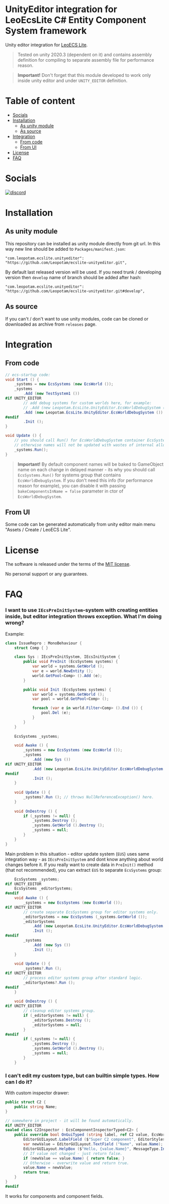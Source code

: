 # UnityEditor integration for LeoEcsLite C# Entity Component System framework
Unity editor integration for [LeoECS Lite](https://github.com/Leopotam/ecslite).

> Tested on unity 2020.3 (dependent on it) and contains assembly definition for compiling to separate assembly file for performance reason.

> **Important!** Don't forget that this module developed to work only inside unity editor and under `UNITY_EDITOR` definition.

# Table of content
* [Socials](#socials)
* [Installation](#installation)
    * [As unity module](#as-unity-module)
    * [As source](#as-source)
* [Integration](#integration)
    * [From code](#from-code)
    * [From UI](#from-ui)
* [License](#license)
* [FAQ](#faq)

# Socials
[![discord](https://img.shields.io/discord/404358247621853185.svg?label=enter%20to%20discord%20server&style=for-the-badge&logo=discord)](https://discord.gg/5GZVde6)

# Installation

## As unity module
This repository can be installed as unity module directly from git url. In this way new line should be added to `Packages/manifest.json`:
```
"com.leopotam.ecslite.unityeditor": "https://github.com/Leopotam/ecslite-unityeditor.git",
```
By default last released version will be used. If you need trunk / developing version then `develop` name of branch should be added after hash:
```
"com.leopotam.ecslite.unityeditor": "https://github.com/Leopotam/ecslite-unityeditor.git#develop",
```

## As source
If you can't / don't want to use unity modules, code can be cloned or downloaded as archive from `releases` page.

# Integration

## From code
```csharp
// ecs-startup code:
void Start () {        
    _systems = new EcsSystems (new EcsWorld ());
    _systems
        .Add (new TestSystem1 ())
#if UNITY_EDITOR
        // add debug systems for custom worlds here, for example:
        // .Add (new Leopotam.EcsLite.UnityEditor.EcsWorldDebugSystem ("events"))
        .Add (new Leopotam.EcsLite.UnityEditor.EcsWorldDebugSystem ())
#endif
        .Init ();
}

void Update () {
    // you should call Run() for EcsWorldDebugSystem container EcsSystems,
    // otherwise names will not be updated with wastes of internal allocations.
    _systems.Run();
}
```

> **Important!** By default component names will be baked to GameObject name on each change in delayed manner - its why you should call `EcsSystems.Run()` for systems group that contains `EcsWorldDebugSystem`.
> If you don't need this info (for performance reason for example), you can disable it with passing `bakeComponentsInName = false` parameter in ctor of `EcsWorldDebugSystem`.


## From UI
Some code can be generated automatically from unity editor main menu "Assets / Create / LeoECS Lite".

# License
The software is released under the terms of the [MIT license](./LICENSE.md).

No personal support or any guarantees.

# FAQ

### I want to use `IEcsPreInitSystem`-system with creating entities inside, but editor integration throws exception. What I'm doing wrong?

Example:
```csharp
class IssueRepro : MonoBehaviour {
    struct Comp { }

    class Sys : IEcsPreInitSystem, IEcsInitSystem {
        public void PreInit (EcsSystems systems) {
            var world = systems.GetWorld ();
            var e = world.NewEntity ();
            world.GetPool<Comp> ().Add (e);
        }

        public void Init (EcsSystems systems) {
            var world = systems.GetWorld ();
            var pool = world.GetPool<Comp> ();

            foreach (var e in world.Filter<Comp> ().End ()) {
                pool.Del (e);
            }
        }
    }
    
    EcsSystems _systems;

    void Awake () {
        _systems = new EcsSystems (new EcsWorld ());
        _systems
            .Add (new Sys ())
#if UNITY_EDITOR
            .Add (new Leopotam.EcsLite.UnityEditor.EcsWorldDebugSystem ())
#endif
            .Init ();
    }
    
    void Update () {
        _systems?.Run (); // throws NullReferenceException() here.
    }
    
    void OnDestroy () {
        if (_systems != null) {
            _systems.Destroy ();
            _systems.GetWorld ().Destroy ();
            _systems = null;
        }
    }
}
```
Main problem in this situation - editor update system (`EUS`) uses same integration way - as `IEcsPreInitSystem` and dont know anything about world changes before it.
If you really want to create data in `PreInit()` method (that not recommended), you can extract `EUS` to separate `EcsSystems` group:
```csharp
    EcsSystems _systems;
#if UNITY_EDITOR
    EcsSystems _editorSystems;
#endif
    void Awake () {
        _systems = new EcsSystems (new EcsWorld ());
#if UNITY_EDITOR
        // create separate EcsSystems group for editor systems only.
        _editorSystems = new EcsSystems (_systems.GetWorld ());
        _editorSystems
            .Add (new Leopotam.EcsLite.UnityEditor.EcsWorldDebugSystem ())
            .Init ();
#endif
        _systems
            .Add (new Sys ())
            .Init ();
    }
    
    void Update () {
        _systems?.Run ();
#if UNITY_EDITOR
        // process editor systems group after standard logic. 
        _editorSystems?.Run ();
#endif
    }
    
    void OnDestroy () {
#if UNITY_EDITOR
        // cleanup editor systems group.
        if (_editorSystems != null) {
            _editorSystems.Destroy ();
            _editorSystems = null;
        }
#endif
        if (_systems != null) {
            _systems.Destroy ();
            _systems.GetWorld ().Destroy ();
            _systems = null;
        }
    }
```

### I can't edit my custom type, but can builtin simple types. How can I do it?

With custom inspector drawer:
```csharp
public struct C2 {
    public string Name;
}

// somewhere in project - it will be found automatically.
#if UNITY_EDITOR
sealed class C2Inspector : EcsComponentInspectorTyped<C2> {
    public override bool OnGuiTyped (string label, ref C2 value, EcsWorld world, int entityId) {
        EditorGUILayout.LabelField ($"Super C2 component", EditorStyles.boldLabel);
        var newValue = EditorGUILayout.TextField ("Name", value.Name);
        EditorGUILayout.HelpBox ($"Hello, {value.Name}", MessageType.Info);
        // If value not changed - just return false.
        if (newValue == value.Name) { return false; }
        // Otherwise - overwrite value and return true.
        value.Name = newValue;
        return true;
    }
}
#endif
```
It works for components and component fields.